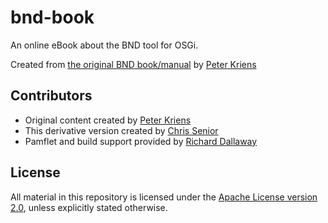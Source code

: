 bnd-book
========

An online eBook about the BND tool for OSGi.

Created from [the original BND book/manual](http://www.aqute.biz/Bnd/Bnd) by [Peter Kriens][1]

Contributors
-----------
* Original content created by [Peter Kriens][1]
* This derivative version created by [Chris Senior](https://github.com/duckAsteroid)
* Pamflet and build support provided by [Richard Dallaway](https://github.com/d6y)

License
--------
All material in this repository is licensed under the [Apache License version 2.0](http://www.apache.org/licenses/LICENSE-2.0.html), unless explicitly stated
otherwise.

   [1]: https://github.com/bnd